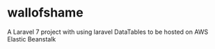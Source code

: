 # wallofshame

A Laravel 7 project with using laravel DataTables to be hosted on AWS Elastic Beanstalk
